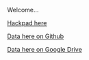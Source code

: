Welcome...

[Hackpad here](https://hackpad.com/Jambo-Bukoba-Dataset-gTEZotNwLQr)

[Data here on Github](https://github.com/ChristopherCosler/DataJamboBukoba)

[Data here on Google Drive](https://drive.google.com/folderview?id=0B3aFaGPDtkwdZ1ZGMnV4N2g4dUk&usp=sharing)
